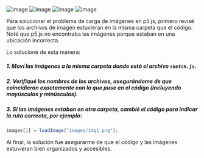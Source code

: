 ![image](https://github.com/user-attachments/assets/3859aae3-88e0-42c5-a0c9-7ae3bdef18e5)
![image](https://github.com/user-attachments/assets/6fd69c2a-4af6-463a-8c13-67fc2aea4e2b)
![image](https://github.com/user-attachments/assets/70e3bc1d-15d1-49e6-be75-2c080dfbc062)
![image](https://github.com/user-attachments/assets/2e2de9af-bc0f-467c-9a64-9340690ec438)


Para solucionar el problema de carga de imágenes en p5.js, primero revisé que los archivos de imagen estuvieran en la misma carpeta que el código. Noté que p5.js no encontraba las imágenes porque estaban en una ubicación incorrecta.  

Lo solucioné de esta manera:  
##### 1. Moví las imágenes a la misma carpeta donde está el archivo `sketch.js`.  
##### 2. Verifiqué los nombres de los archivos, asegurándome de que coincidieran exactamente con lo que puse en el código (incluyendo mayúsculas y minúsculas).  
##### 3. Si las imágenes estaban en otra carpeta, cambié el código para indicar la ruta correcta, por ejemplo:  
   ```javascript
   images[1] = loadImage("images/img1.png");
   ```

Al final, la solución fue asegurarme de que el código y las imágenes estuvieran bien organizados y accesibles.
